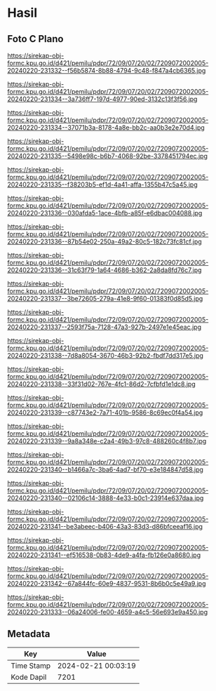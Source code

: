 # Hasil

## Foto C Plano

https://sirekap-obj-formc.kpu.go.id/d421/pemilu/pdpr/72/09/07/20/02/7209072002005-20240220-231332--f56b5874-8b88-4794-9c48-f847a4cb6365.jpg

https://sirekap-obj-formc.kpu.go.id/d421/pemilu/pdpr/72/09/07/20/02/7209072002005-20240220-231334--3a736ff7-197d-4977-90ed-3132c13f3f56.jpg

https://sirekap-obj-formc.kpu.go.id/d421/pemilu/pdpr/72/09/07/20/02/7209072002005-20240220-231334--37071b3a-8178-4a8e-bb2c-aa0b3e2e70d4.jpg

https://sirekap-obj-formc.kpu.go.id/d421/pemilu/pdpr/72/09/07/20/02/7209072002005-20240220-231335--5498e98c-b6b7-4068-92be-3378451794ec.jpg

https://sirekap-obj-formc.kpu.go.id/d421/pemilu/pdpr/72/09/07/20/02/7209072002005-20240220-231335--f38203b5-ef1d-4a41-affa-1355b47c5a45.jpg

https://sirekap-obj-formc.kpu.go.id/d421/pemilu/pdpr/72/09/07/20/02/7209072002005-20240220-231336--030afda5-1ace-4bfb-a85f-e6dbac004088.jpg

https://sirekap-obj-formc.kpu.go.id/d421/pemilu/pdpr/72/09/07/20/02/7209072002005-20240220-231336--87b54e02-250a-49a2-80c5-182c73fc81cf.jpg

https://sirekap-obj-formc.kpu.go.id/d421/pemilu/pdpr/72/09/07/20/02/7209072002005-20240220-231336--31c63f79-1a64-4686-b362-2a8da8fd76c7.jpg

https://sirekap-obj-formc.kpu.go.id/d421/pemilu/pdpr/72/09/07/20/02/7209072002005-20240220-231337--3be72605-279a-41e8-9f60-01383f0d85d5.jpg

https://sirekap-obj-formc.kpu.go.id/d421/pemilu/pdpr/72/09/07/20/02/7209072002005-20240220-231337--2593f75a-7128-47a3-927b-2497e1e45eac.jpg

https://sirekap-obj-formc.kpu.go.id/d421/pemilu/pdpr/72/09/07/20/02/7209072002005-20240220-231338--7d8a8054-3670-46b3-92b2-fbdf7dd317e5.jpg

https://sirekap-obj-formc.kpu.go.id/d421/pemilu/pdpr/72/09/07/20/02/7209072002005-20240220-231338--33f31d02-767e-4fc1-86d2-7cfbfd1e1dc8.jpg

https://sirekap-obj-formc.kpu.go.id/d421/pemilu/pdpr/72/09/07/20/02/7209072002005-20240220-231339--c87743e2-7a71-401b-9586-8c69ec0f4a54.jpg

https://sirekap-obj-formc.kpu.go.id/d421/pemilu/pdpr/72/09/07/20/02/7209072002005-20240220-231339--9a8a348e-c2a4-49b3-97c8-488260c4f8b7.jpg

https://sirekap-obj-formc.kpu.go.id/d421/pemilu/pdpr/72/09/07/20/02/7209072002005-20240220-231340--b1466a7c-3ba6-4ad7-bf70-e3e184847d58.jpg

https://sirekap-obj-formc.kpu.go.id/d421/pemilu/pdpr/72/09/07/20/02/7209072002005-20240220-231340--02106c14-3888-4e33-b0c1-23914e637daa.jpg

https://sirekap-obj-formc.kpu.go.id/d421/pemilu/pdpr/72/09/07/20/02/7209072002005-20240220-231341--be3abeec-b406-43a3-83d3-d86bfceeaf16.jpg

https://sirekap-obj-formc.kpu.go.id/d421/pemilu/pdpr/72/09/07/20/02/7209072002005-20240220-231341--ef516538-0b83-4de9-a4fa-fb126e0a8680.jpg

https://sirekap-obj-formc.kpu.go.id/d421/pemilu/pdpr/72/09/07/20/02/7209072002005-20240220-231342--67a844fc-60e9-4837-9531-8b6b0c5e49a9.jpg

https://sirekap-obj-formc.kpu.go.id/d421/pemilu/pdpr/72/09/07/20/02/7209072002005-20240220-231333--06a24006-fe00-4659-a4c5-56e693e9a450.jpg


## Metadata

| Key        | Value               |
| ---------- | ------------------- |
| Time Stamp | 2024-02-21 00:03:19 |
| Kode Dapil | 7201                |



